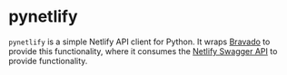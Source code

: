 # pynetlify

`pynetlify` is a simple Netlify API client for Python. It wraps
[Bravado](https://github.com/Yelp/bravado) to provide this functionality, where
it consumes the [Netlify Swagger API](https://open-api.netlify.com/) to provide
functionality.

